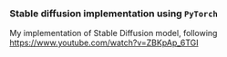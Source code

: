 ### Stable diffusion implementation using `PyTorch`

My implementation of Stable Diffusion model, following https://www.youtube.com/watch?v=ZBKpAp_6TGI